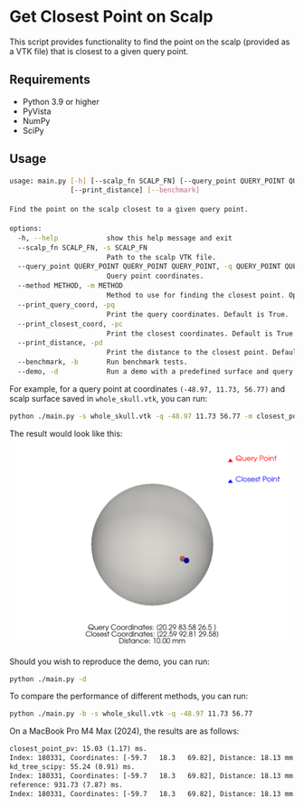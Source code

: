 Get Closest Point on Scalp
==========================

This script provides functionality to find the point on the scalp (provided as a VTK file) that is closest to a given query point.

Requirements
------------
- Python 3.9 or higher
- PyVista
- NumPy
- SciPy

Usage
-----
```bash
usage: main.py [-h] [--scalp_fn SCALP_FN] [--query_point QUERY_POINT QUERY_POINT QUERY_POINT] [--method METHOD] [--print_source_coord] [--print_closest_coord]
               [--print_distance] [--benchmark]

Find the point on the scalp closest to a given query point.

options:
  -h, --help            show this help message and exit
  --scalp_fn SCALP_FN, -s SCALP_FN
                        Path to the scalp VTK file.
  --query_point QUERY_POINT QUERY_POINT QUERY_POINT, -q QUERY_POINT QUERY_POINT QUERY_POINT
                        Query point coordinates.
  --method METHOD, -m METHOD
                        Method to use for finding the closest point. Options: 'closest_point_pv', 'kd_tree_scipy', 'reference'. Default is 'closest_point_pv'.
  --print_query_coord, -pq
                        Print the query coordinates. Default is True.
  --print_closest_coord, -pc
                        Print the closest coordinates. Default is True.
  --print_distance, -pd
                        Print the distance to the closest point. Default is True.
  --benchmark, -b       Run benchmark tests.
  --demo, -d            Run a demo with a predefined surface and query point.
```

For example, for a query point at coordinates `(-48.97, 11.73, 56.77)` and scalp surface saved in `whole_skull.vtk`, you can run:

```bash
python ./main.py -s whole_skull.vtk -q -48.97 11.73 56.77 -m closest_point_pv -pq -pc -pd
```

The result would look like this:
![demo.png](demo.png)

Should you wish to reproduce the demo, you can run:

```bash
python ./main.py -d
```

To compare the performance of different methods, you can run:

```bash
python ./main.py -b -s whole_skull.vtk -q -48.97 11.73 56.77
```

On a MacBook Pro M4 Max (2024), the results are as follows:

```
closest_point_pv: 15.03 (1.17) ms.
Index: 180331, Coordinates: [-59.7   18.3   69.82], Distance: 18.13 mm
kd_tree_scipy: 55.24 (0.91) ms.
Index: 180331, Coordinates: [-59.7   18.3   69.82], Distance: 18.13 mm
reference: 931.73 (7.87) ms.
Index: 180331, Coordinates: [-59.7   18.3   69.82], Distance: 18.13 mm
```

